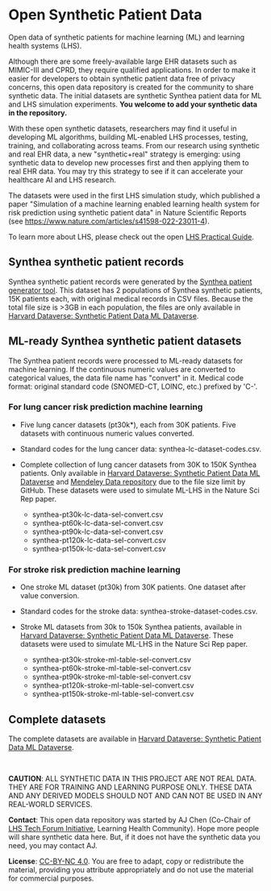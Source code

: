 # Open Synthetic Patient Data
Open data of synthetic patients for machine learning (ML) and learning health systems (LHS).

Although there are some freely-available large EHR datasets such as MIMIC-III and CPRD, they require qualified applications. In order to make it easier for developers to obtain synthetic patient data free of privacy concerns, this open data repository is created for the community to share synthetic data. The initial datasets are synthetic Synthea patient data for ML and LHS simulation experiments. **You welcome to add your synthetic data in the repository.**

With these open synthetic datasets, researchers may find it useful in developing ML algorithms, building ML-enabled LHS processes, testing, training, and collaborating across teams. From our research using synthetic and real EHR data, a new "synthetic+real" strategy is emerging: using synthetic data to develop new processes first and then applying them to real EHR data. You may try this strategy to see if it can accelerate your healthcare AI and LHS research. 

The datasets were used in the first LHS simulation study, which published a paper "Simulation of a machine learning enabled learning health system for risk prediction using synthetic patient data" in Nature Scientific Reports (see https://www.nature.com/articles/s41598-022-23011-4). 

To learn more about LHS, please check out the open [LHS Practical Guide](https://github.com/lhs-open/lhs-guide).

## Synthea synthetic patient records

Synthea synthetic patient records were generated by the [Synthea patient generator tool](https://github.com/synthetichealth/synthea).
This dataset has 2 populations of Synthea synthetic patients, 15K patients each, with original medical records in CSV files. Because the total file size is >3GB in each population, the files are only available in [Harvard Dataverse: Synthetic Patient Data ML Dataverse](https://dataverse.harvard.edu/dataverse/synthetic-patient-ml).

## ML-ready Synthea synthetic patient datasets

The Synthea patient records were processed to ML-ready datasets for machine learning. If the continuous numeric values are converted to categorical values, the data file name has "convert" in it. Medical code format: original standard code (SNOMED-CT, LOINC, etc.) prefixed by 'C-'.

### For lung cancer risk prediction machine learning

- Five lung cancer datasets (pt30k*), each from 30K patients. Five datasets with continuous numeric values converted. 
- Standard codes for the lung cancer data: synthea-lc-dataset-codes.csv.
- Complete collection of lung cancer datasets from 30K to 150K Synthea patients. Only available in [Harvard Dataverse: Synthetic Patient Data ML Dataverse](https://dataverse.harvard.edu/dataverse/synthetic-patient-ml) and [Mendeley Data repository](https://data.mendeley.com/datasets/b24cb4nn8h/1) due to the file size limit by GitHub. These datasets were used to simulate ML-LHS in the Nature Sci Rep paper. 

  - synthea-pt30k-lc-data-sel-convert.csv
  - synthea-pt60k-lc-data-sel-convert.csv
  - synthea-pt90k-lc-data-sel-convert.csv
  - synthea-pt120k-lc-data-sel-convert.csv
  - synthea-pt150k-lc-data-sel-convert.csv

### For stroke risk prediction machine learning

- One stroke ML dataset (pt30k) from 30K patients. One dataset after value conversion.
- Standard codes for the stroke data: synthea-stroke-dataset-codes.csv.
- Stroke ML datasets from 30k to 150k Synthea patients, available in [Harvard Dataverse: Synthetic Patient Data ML Dataverse](https://dataverse.harvard.edu/dataverse/synthetic-patient-ml). These datasets were used to simulate ML-LHS in the Nature Sci Rep paper.

  - synthea-pt30k-stroke-ml-table-sel-convert.csv
  - synthea-pt60k-stroke-ml-table-sel-convert.csv
  - synthea-pt90k-stroke-ml-table-sel-convert.csv
  - synthea-pt120k-stroke-ml-table-sel-convert.csv
  - synthea-pt150k-stroke-ml-table-sel-convert.csv

## Complete datasets

The complete datasets are available in [Harvard Dataverse: Synthetic Patient Data ML Dataverse](https://dataverse.harvard.edu/dataverse/synthetic-patient-ml).

<br>

**CAUTION**: ALL SYNTHETIC DATA IN THIS PROJECT ARE NOT REAL DATA. THEY ARE FOR TRAINING AND LEARNING PURPOSE ONLY. THESE DATA AND ANY DERIVED MODELS SHOULD NOT AND CAN NOT BE USED IN ANY REAL-WORLD SERVICES. 

**Contact**: This open data repository was started by AJ Chen (Co-Chair of [LHS Tech Forum Initiative](https://www.learninghealth.org/2020-lhs-technology-forum), Learning Health Community). Hope more people will share synthetic data here. But, if it does not have the synthetic data you need, you may contact AJ.   

**License**: [CC-BY-NC 4.0](https://creativecommons.org/licenses/by-nc/4.0/). You are free to adapt, copy or redistribute the material, providing you attribute appropriately and do not use the material for commercial purposes.
